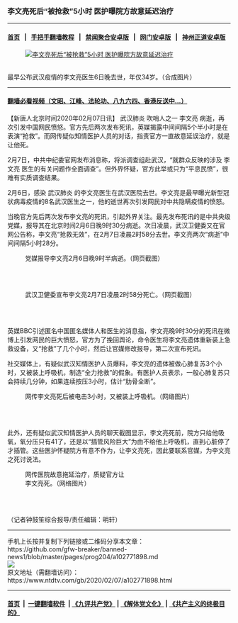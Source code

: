 ### 李文亮死后“被抢救”5小时 医护曝院方故意延迟治疗
------------------------

#### [首页](https://github.com/gfw-breaker/banned-news1/blob/master/README.md) &nbsp;&nbsp;|&nbsp;&nbsp; [手把手翻墙教程](https://github.com/gfw-breaker/guides/wiki) &nbsp;&nbsp;|&nbsp;&nbsp; [禁闻聚合安卓版](https://github.com/gfw-breaker/bn-android) &nbsp;&nbsp;|&nbsp;&nbsp; [网门安卓版](https://github.com/oGate2/oGate) &nbsp;&nbsp;|&nbsp;&nbsp; [神州正道安卓版](https://github.com/SzzdOgate/update) 



<div><div class="featured_image">
 <a href="https://i.ntdtv.com/assets/uploads/2020/02/567faa1545e2538745ccde7433a13424.jpg" target="_blank">
  <figure>
   <img alt="李文亮死后“被抢救”5小时 医护曝院方故意延迟治疗" src="https://i.ntdtv.com/assets/uploads/2020/02/567faa1545e2538745ccde7433a13424-800x450.jpg"/>
  </figure><br/>
 </a>
 <span class="caption">
  最早公布武汉疫情的李文亮医生6日晚去世，年仅34岁。（合成图片）
 </span>
</div>
</div><hr/>

#### [翻墙必看视频（文昭、江峰、法轮功、八九六四、香港反送中...）](http://167.172.214.107/home.html)

<div><div class="post_content" itemprop="articleBody">
 <p>
  【新唐人北京时间2020年02月07日讯】
  <ok href="https://www.ntdtv.com/gb/武汉肺炎.htm">
   武汉肺炎
  </ok>
  吹哨人之一
  <ok href="https://www.ntdtv.com/gb/李文亮.htm">
   李文亮
  </ok>
  病逝，再次引发中国网民愤怒。官方先后两次发布死讯，英媒揭露中间间隔5个半小时是在表演“抢救”。而网传疑似知情医护人员的对话，指责官方一直故意延误治疗，就是让他死。
 </p>
 <p>
  2月7日，中共中纪委官网发布消息称，将派调查组赴武汉，“就群众反映的涉及
  <ok href="https://www.ntdtv.com/gb/李文亮.htm">
   李文亮
  </ok>
  医生的有关问题作全面调查”。但外界怀疑，官方此举或只为“平息民愤”，很难有实质调查结果。
 </p>
 <p>
  2月6日，感染
  <ok href="https://www.ntdtv.com/gb/武汉肺炎.htm">
   武汉肺炎
  </ok>
  的李文亮医生在武汉医院去世。李文亮是最早曝光新型冠状病毒疫情的8名武汉医生之一，他的逝世再次引发网民对中共隐瞒疫情的愤怒。
 </p>
 <p>
  当晚官方先后两次发布李文亮的死讯，引起外界关注。最先发布死讯的是中共央级党媒，报导其在北京时间2月6日晚9时30分病逝。次日凌晨，武汉卫健委又在官网公告称，李文亮“抢救无效”，在2月7日凌晨2时58分去世。李文亮两次“病逝”中间间隔5小时28分。
 </p>
 <figure class="wp-caption aligncenter" id="attachment_102771904" style="width: 497px">
  <img alt="" class="size-full wp-image-102771904" src="https://i.ntdtv.com/assets/uploads/2020/02/EQHuykDWsBsJYKh.jpg">
   <br/><figcaption class="wp-caption-text">
    党媒报导李文亮2月6日晚9时半病逝。（网页截图）
   </figcaption><br/>
  </img>
 </figure><br/>
 <figure class="wp-caption aligncenter" id="attachment_102771905" style="width: 600px">
  <img alt="" class="size-medium wp-image-102771905" src="https://i.ntdtv.com/assets/uploads/2020/02/Untitled-2-copy-600x192.jpg">
   <br/><figcaption class="wp-caption-text">
    武汉卫健委宣布李文亮2月7日凌晨2时58分死亡。（网页截图）
   </figcaption><br/>
  </img>
 </figure><br/>
 <p>
  英媒BBC引述匿名中国匿名媒体人和医生的消息指，李文亮晚9时30分的死讯在微博上引发网民的巨大愤怒，官方为了挽回舆论，命令医生将李文亮遗体重新装上急救设备，又“抢救”了几个小时，然后让官媒修改报导，第二次宣布死讯。
 </p>
 <p>
  社交媒体上，有疑似武汉知情医护人员爆料，李文亮的遗体被做心肺复苏3个小时，又被装上呼吸机，制造“全力抢救”的假象。有医护人员表示，一般心肺复苏只会持续几分钟，如果连续按压3小时，估计“肋骨全断”。
 </p>
 <figure class="wp-caption aligncenter" id="attachment_102771908" style="width: 600px">
  <img alt="" class="size-medium wp-image-102771908" src="https://i.ntdtv.com/assets/uploads/2020/02/EQH-VpQU0AAbn1s-600x1299.jpg"/>
  <br/><figcaption class="wp-caption-text">
   网传李文亮死后被电击3小时，又被装上呼吸机。（网络图片）
  </figcaption><br/>
 </figure><br/>
 <p>
  此外，还有疑似武汉知情医护人员的聊天截图显示，李文亮死前，院方只给他吸氧，氧分压只有41了，还是以“插管风险巨大”为由不给他上呼吸机，直到心脏停了才插管。这些医护怀疑院方有意不作为，让李文亮死，因此要联系官媒，为李文亮之死讨说法。
 </p>
 <figure class="wp-caption aligncenter" id="attachment_102771910" style="width: 231px">
  <img alt="" class="size-full wp-image-102771910" src="https://i.ntdtv.com/assets/uploads/2020/02/EQKWP7cUEAEWiMX.jpg"/>
  <br/><figcaption class="wp-caption-text">
   网传医院故意拖延治疗，质疑官方让李文亮死。（网络图片）
  </figcaption><br/>
 </figure><br/>
 <p>
  （记者钟鼓笙综合报导/责任编辑：明轩）
 </p>
 <div class="single_ad">
 </div>
</div>
</div>
<hr/>
手机上长按并复制下列链接或二维码分享本文章：<br/>
https://github.com/gfw-breaker/banned-news1/blob/master/pages/prog204/a102771898.md <br/>
<a href='https://github.com/gfw-breaker/banned-news1/blob/master/pages/prog204/a102771898.md'><img src='https://github.com/gfw-breaker/banned-news1/blob/master/pages/prog204/a102771898.md.png'/></a> <br/>
原文地址（需翻墙访问）：https://www.ntdtv.com/gb/2020/02/07/a102771898.html


------------------------
#### [首页](https://github.com/gfw-breaker/banned-news1/blob/master/README.md) &nbsp;|&nbsp; [一键翻墙软件](https://github.com/gfw-breaker/nogfw/blob/master/README.md) &nbsp;| [《九评共产党》](https://github.com/gfw-breaker/9ping.md/blob/master/README.md#九评之一评共产党是什么) | [《解体党文化》](https://github.com/gfw-breaker/jtdwh.md/blob/master/README.md) | [《共产主义的终极目的》](https://github.com/gfw-breaker/gczydzjmd.md/blob/master/README.md)


<img src='http://gfw-breaker.win/banned-news/pages/prog204/a102771898.md' width='0px' height='0px'/>